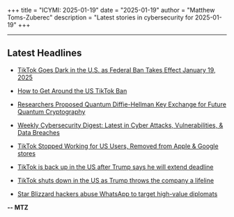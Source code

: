 +++
title = "ICYMI: 2025-01-19"
date = "2025-01-19"
author = "Matthew Toms-Zuberec"
description = "Latest stories in cybersecurity for 2025-01-19"
+++

---------------------------------------------------------------------------
## Latest Headlines
- [TikTok Goes Dark in the U.S. as Federal Ban Takes Effect January 19, 2025](https://thehackernews.com/2025/01/tiktok-goes-dark-in-us-as-federal-ban.html)

- [How to Get Around the US TikTok Ban](https://www.wired.com/story/how-to-get-around-the-us-tiktok-ban/)

- [Researchers Proposed Quantum Diffie-Hellman Key Exchange for Future Quantum Cryptography](https://cybersecuritynews.com/quantum-diffie-hellman-key-exchange/)

- [Weekly Cybersecurity Digest: Latest in Cyber Attacks, Vulnerabilities, & Data Breaches](https://cybersecuritynews.com/weekly-cybersecurity-digest/)

- [TikTok Stopped Working for US Users, Removed from Apple & Google stores](https://cybersecuritynews.com/tiktok-stopped-working-for-us-users/)

- [TikTok is back up in the US after Trump says he will extend deadline](https://www.bleepingcomputer.com/news/software/tiktok-is-back-up-in-the-us-after-trump-says-he-will-extend-deadline/)

- [TikTok shuts down in the US as Trump throws the company a lifeline](https://www.bleepingcomputer.com/news/software/tiktok-shuts-down-in-the-us-as-trump-throws-the-company-a-lifeline/)

- [Star Blizzard hackers abuse WhatsApp to target high-value diplomats](https://www.bleepingcomputer.com/news/security/star-blizzard-hackers-abuse-whatsapp-to-target-high-value-diplomats/)

**-- MTZ**